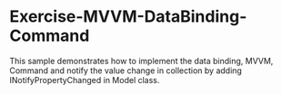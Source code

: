 # Exercise-MVVM-DataBinding-Command
 This sample demonstrates how to implement the data binding, MVVM, Command and notify the value change in collection by adding INotifyPropertyChanged in Model class.
